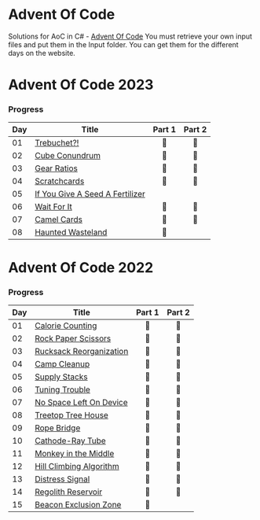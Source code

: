 # Advent Of Code
Solutions for AoC in C# - [Advent Of Code](https://adventofcode.com)
You must retrieve your own input files and put them in the Input folder. 
You can get them for the different days on the website.  

# Advent Of Code 2023

### Progress

| Day | Title                                                   | Part 1 | Part 2 |
|-----|---------------------------------------------------------|:------:|:------:|
| 01  | [Trebuchet?!](src/AoC.2023/Day1.cs)                     |   🌟   |   🌟   |
| 02  | [Cube Conundrum](src/AoC.2023/Day2.cs)                  |   🌟   |   🌟   |
| 03  | [Gear Ratios](src/AoC.2023/Day3.cs)                     |   🌟   |   🌟   |
| 04  | [Scratchcards](src/AoC.2023/Day4.cs)                    |   🌟   |   🌟   |
| 05  | [If You Give A Seed A Fertilizer](src/AoC.2023/Day5.cs) |      |        |
| 06  | [Wait For It](src/AoC.2023/Day6.cs)                     |   🌟   |   🌟   |
| 07  | [Camel Cards](src/AoC.2023/Day7.cs)                     |   🌟   |   🌟   |
| 08  | [Haunted Wasteland](src/AoC.2023/Day8.cs)               |   🌟   |      |

# Advent Of Code 2022

### Progress

| Day | Title                                           | Part 1 | Part 2 |
|-----|-------------------------------------------------|:------:|:------:|
| 01  | [Calorie Counting](src/AoC.2022/Day1.cs)        |   🌟   |   🌟   |
| 02  | [Rock Paper Scissors](src/AoC.2022/Day2.cs)     |   🌟   |   🌟   |
| 03  | [Rucksack Reorganization](src/AoC.2022/Day3.cs) |   🌟   |   🌟   |
| 04  | [Camp Cleanup](src/AoC.2022/Day4.cs)            |   🌟   |   🌟   |
| 05  | [Supply Stacks](src/AoC.2022/Day5.cs)           |    🌟  |    🌟    |
| 06  | [Tuning Trouble](src/AoC.2022/Day6.cs)          |   🌟   |   🌟   |
| 07  | [No Space Left On Device](src/AoC.2022/Day7.cs) |   🌟   |   🌟   |
| 08  | [Treetop Tree House](src/AoC.2022/Day8.cs) |   🌟   |   🌟   |
| 09  | [Rope Bridge](src/AoC.2022/Day9.cs) |   🌟   |   🌟   |
| 10  | [Cathode-Ray Tube](src/AoC.2022/Day10.cs) |   🌟   |   🌟   |
| 11  | [Monkey in the Middle](src/AoC.2022/Day11.cs) |   🌟   |   🌟   |
| 12  | [Hill Climbing Algorithm](src/AoC.2022/Day12.cs) |   🌟   |   🌟   |
| 13  | [Distress Signal](src/AoC.2022/Day13.cs) |   🌟   |   🌟   |
| 14  | [Regolith Reservoir](src/AoC.2022/Day14.cs) |   🌟   |   🌟   |
| 15  | [Beacon Exclusion Zone](src/AoC.2022/Day15.cs) |   🌟   |      |